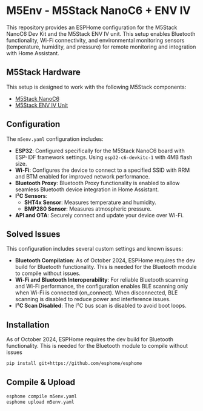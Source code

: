 # M5Env - M5Stack NanoC6 + ENV IV

This repository provides an ESPHome configuration for the M5Stack NanoC6 Dev Kit and the M5Stack ENV IV unit. This setup enables Bluetooth functionality, Wi-Fi connectivity, and environmental monitoring sensors (temperature, humidity, and pressure) for remote monitoring and integration with Home Assistant.

## M5Stack Hardware

This setup is designed to work with the following M5Stack components:

- [M5Stack NanoC6](https://shop.m5stack.com/products/m5stack-nanoc6-dev-kit)
- [M5Stack ENV IV Unit](https://shop.m5stack.com/products/env-iv-unit-with-temperature-humidity-air-pressure-sensor-sht40-bmp280)

## Configuration

The `m5env.yaml` configuration includes:

- **ESP32**: Configured specifically for the M5Stack NanoC6 board with ESP-IDF framework settings. Using `esp32-c6-devkitc-1` with 4MB flash size.
- **Wi-Fi**: Configures the device to connect to a specified SSID with RRM and BTM enabled for improved network performance.
- **Bluetooth Proxy**: Bluetooth Proxy functionality is enabled to allow seamless Bluetooth device integration in Home Assistant.
- **I²C Sensors**:
  - **SHT4x Sensor**: Measures temperature and humidity.
  - **BMP280 Sensor**: Measures atmospheric pressure.
- **API and OTA**: Securely connect and update your device over Wi-Fi.

## Solved Issues

This configuration includes several custom settings and known issues:

- **Bluetooth Compilation**: As of October 2024, ESPHome requires the dev build for Bluetooth functionality. This is needed for the Bluetooth module to compile without issues.
- **Wi-Fi and Bluetooth Interoperability**: For reliable Bluetooth scanning and Wi-Fi performance, the configuration enables BLE scanning only when Wi-Fi is connected (on_connect). When disconnected, BLE scanning is disabled to reduce power and interference issues.
- **I²C Scan Disabled**: The I²C bus scan is disabled to avoid boot loops.

## Installation

As of October 2024, ESPHome requires the dev build for Bluetooth functionality. This is needed for the Bluetooth module to compile without issues

```bash
pip install git+https://github.com/esphome/esphome
```

## Compile & Upload

```bash
esphome compile m5env.yaml
esphome upload m5env.yaml
```
